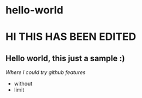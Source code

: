 # hello-world
HI THIS HAS BEEN EDITED 
==
Hello world, this just a sample :)
--
*Where I could try github features*
- without
- limit
